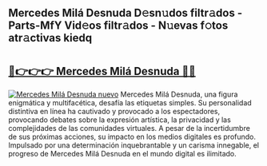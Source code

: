 ## Mercedes Milá Desnuda D𝚎sn𝚞dos filtr𝚊dos - Parts-MfY Vid𝚎os filtr𝚊dos - N𝚞evas f𝚘tos atr𝚊ctivas kiedq

# <h2><a href="http://mbb0z0.tromn.icu/?c=Mercedes+Mil%c3%a1+Desnuda">🔗👉👉👉 Mercedes Milá Desnuda 🔗🔗</a></h2>

[![Mercedes Milá Desnuda nuevo](https://i.imgur.com/pEAQMta.gif)](http://mbb0z0.tromn.icu/?c=Mercedes+Mil%c3%a1+Desnuda)
Mercedes Milá Desnuda, una figura enigmática y multifacética, desafía las etiquetas simples. Su personalidad distintiva en línea ha cautivado y provocado a los espectadores, provocando debates sobre la expresión artística, la privacidad y las complejidades de las comunidades virtuales. A pesar de la incertidumbre de sus próximas acciones, su impacto en los medios digitales es profundo. Impulsado por una determinación inquebrantable y un carisma innegable, el progreso de Mercedes Milá Desnuda en el mundo digital es ilimitado.
